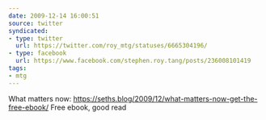 ```yaml
---
date: 2009-12-14 16:00:51
source: twitter
syndicated:
- type: twitter
  url: https://twitter.com/roy_mtg/statuses/6665304196/
- type: facebook
  url: https://www.facebook.com/stephen.roy.tang/posts/236008101419
tags:
- mtg
---
```


What matters now:  https://seths.blog/2009/12/what-matters-now-get-the-free-ebook/ Free ebook, good read